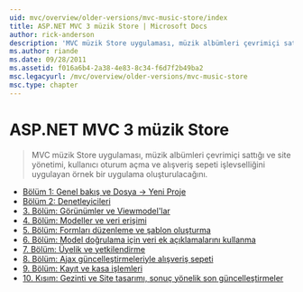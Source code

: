 ```yaml
---
uid: mvc/overview/older-versions/mvc-music-store/index
title: ASP.NET MVC 3 müzik Store | Microsoft Docs
author: rick-anderson
description: 'MVC müzik Store uygulaması, müzik albümleri çevrimiçi sattığı ve kullanıcı oturum açma, site yönetimi uygulayan örnek bir uygulama oluşturmak nasıl bir...'
ms.author: riande
ms.date: 09/28/2011
ms.assetid: f016a6b4-2a38-4e83-8c34-f6d7f2b49ba2
msc.legacyurl: /mvc/overview/older-versions/mvc-music-store
msc.type: chapter
---
```

<a name="aspnet-mvc-3-music-store"></a>ASP.NET MVC 3 müzik Store
====================
> MVC müzik Store uygulaması, müzik albümleri çevrimiçi sattığı ve site yönetimi, kullanıcı oturum açma ve alışveriş sepeti işlevselliğini uygulayan örnek bir uygulama oluşturulacağını.


- [Bölüm 1: Genel bakış ve Dosya -> Yeni Proje](mvc-music-store-part-1.md)
- [Bölüm 2: Denetleyicileri](mvc-music-store-part-2.md)
- [3. Bölüm: Görünümler ve Viewmodel'lar](mvc-music-store-part-3.md)
- [4. Bölüm: Modeller ve veri erişimi](mvc-music-store-part-4.md)
- [5. Bölüm: Formları düzenleme ve şablon oluşturma](mvc-music-store-part-5.md)
- [6. Bölüm: Model doğrulama için veri ek açıklamalarını kullanma](mvc-music-store-part-6.md)
- [7. Bölüm: Üyelik ve yetkilendirme](mvc-music-store-part-7.md)
- [8. Bölüm: Ajax güncelleştirmeleriyle alışveriş sepeti](mvc-music-store-part-8.md)
- [9. Bölüm: Kayıt ve kasa işlemleri](mvc-music-store-part-9.md)
- [10. Kısım: Gezinti ve Site tasarımı, sonuç yönelik son güncelleştirmeler](mvc-music-store-part-10.md)
